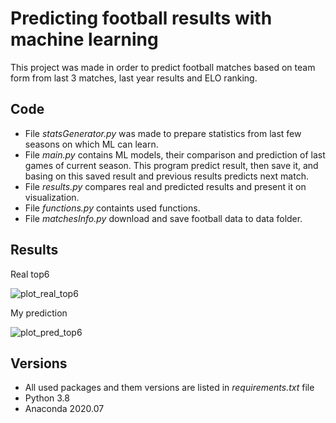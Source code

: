 # Predicting football results with machine learning

This project was made in order to predict football matches based on team form from last 3 matches, last year results and ELO ranking.

## Code
- File _statsGenerator.py_ was made to prepare statistics from last few seasons on which ML can learn.
- File _main.py_ contains ML models, their comparison and prediction of last games of current season. This program predict result, then save it, and basing on this saved result and previous results predicts next match.
- File _results.py_ compares real and predicted results and present it on visualization.
- File _functions.py_ containts used functions.
- File _matchesInfo.py_ download and save football data to data folder.

## Results
Real top6

![plot_real_top6](https://user-images.githubusercontent.com/77171262/117691507-41276180-b1bc-11eb-9f1b-672af7581efd.png)

My prediction

![plot_pred_top6](https://user-images.githubusercontent.com/77171262/117691394-23f29300-b1bc-11eb-8ed8-d5bfd50e22fa.png)

## Versions
- All used packages and them versions are listed in  _requirements.txt_  file
- Python 3.8
- Anaconda 2020.07
